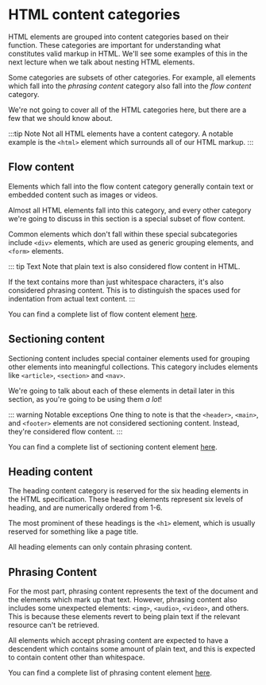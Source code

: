 # HTML content categories

HTML elements are grouped into content categories based on their function. These categories are important for understanding what constitutes valid markup in HTML. We'll see some examples of this in the next lecture when we talk about nesting HTML elements.

Some categories are subsets of other categories. For example, all elements which fall into the *phrasing content* category also fall into the *flow content* category.

We're not going to cover all of the HTML categories here, but there are a few that we should know about.

:::tip Note
Not all HTML elements have a content category. A notable example is the `<html>` element which surrounds all of our HTML markup.
:::

## Flow content

Elements which fall into the flow content category generally contain text or embedded content such as images or videos.

Almost all HTML elements fall into this category, and every other category we're going to discuss in this section is a special subset of flow content.

Common elements which don't fall within these special subcategories include `<div>` elements, which are used as generic grouping elements, and `<form>` elements.

::: tip Text
Note that plain text is also considered flow content in HTML.

If the text contains more than just whitespace characters, it's also considered phrasing content. This is to distinguish the spaces used for indentation from actual text content.
:::

You can find a complete list of flow content element [here](https://developer.mozilla.org/en-US/docs/Web/Guide/HTML/Content_categories#Flow_content).

## Sectioning content

Sectioning content includes special container elements used for grouping other elements into meaningful collections. This category includes elements like `<article>`, `<section>` and `<nav>`.

We're going to talk about each of these elements in detail later in this section, as you're going to be using them *a lot*!

::: warning Notable exceptions
One thing to note is that the `<header>`, `<main>`, and `<footer>` elements are not considered sectioning content. Instead, they're considered flow content.
:::

You can find a complete list of sectioning content element [here](https://developer.mozilla.org/en-US/docs/Web/Guide/HTML/Content_categories#Sectioning_content).

## Heading content

The heading content category is reserved for the six heading elements in the HTML specification. These heading elements represent six levels of heading, and are numerically ordered from 1-6.

The most prominent of these headings is the `<h1>` element, which is usually reserved for something like a page title.

All heading elements can only contain phrasing content.

## Phrasing Content

For the most part, phrasing content represents the text of the document and the elements which mark up that text. However, phrasing content also includes some unexpected elements: `<img>`, `<audio>`, `<video>`, and others. This is because these elements revert to being plain text if the relevant resource can't be retrieved.

All elements which accept phrasing content are expected to have a descendent which contains some amount of plain text, and this is expected to contain content other than whitespace.

You can find a complete list of phrasing content element [here](https://developer.mozilla.org/en-US/docs/Web/Guide/HTML/Content_categories#Phrasing_content).
